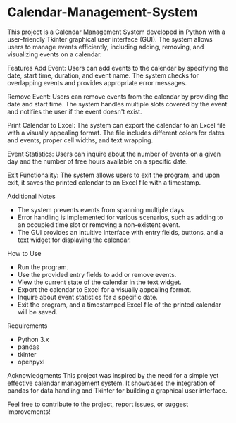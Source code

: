 # Calendar-Management-System
This project is a Calendar Management System developed in Python with a user-friendly Tkinter graphical user interface (GUI). The system allows users to manage events efficiently, including adding, removing, and visualizing events on a calendar.

Features
Add Event: Users can add events to the calendar by specifying the date, start time, duration, and event name. The system checks for overlapping events and provides appropriate error messages.

Remove Event: Users can remove events from the calendar by providing the date and start time. The system handles multiple slots covered by the event and notifies the user if the event doesn't exist.

Print Calendar to Excel: The system can export the calendar to an Excel file with a visually appealing format. The file includes different colors for dates and events, proper cell widths, and text wrapping.

Event Statistics: Users can inquire about the number of events on a given day and the number of free hours available on a specific date.

Exit Functionality: The system allows users to exit the program, and upon exit, it saves the printed calendar to an Excel file with a timestamp.

Additional Notes
* The system prevents events from spanning multiple days.
* Error handling is implemented for various scenarios, such as adding to an occupied time slot or removing a non-existent event.
* The GUI provides an intuitive interface with entry fields, buttons, and a text widget for displaying the calendar.

How to Use
* Run the program.
* Use the provided entry fields to add or remove events.
* View the current state of the calendar in the text widget.
* Export the calendar to Excel for a visually appealing format.
* Inquire about event statistics for a specific date.
* Exit the program, and a timestamped Excel file of the printed calendar will be saved.

Requirements
* Python 3.x
* pandas
* tkinter
* openpyxl

Acknowledgments
This project was inspired by the need for a simple yet effective calendar management system. It showcases the integration of pandas for data handling and Tkinter for building a graphical user interface.

Feel free to contribute to the project, report issues, or suggest improvements!
